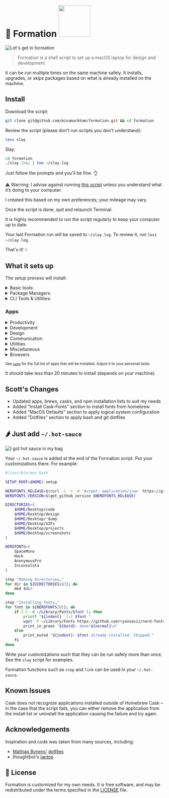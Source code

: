 # 🐝 Formation <a href="https://www.patreon.com/minamarkham"><img src="https://c5.patreon.com/external/logo/become_a_patron_button@2x.png" width="100"></a>

![Let's get in formation](assets/formation.gif)

> Formation is a shell script to set up a macOS laptop for design and development.

It can be run multiple times on the same machine safely. It installs, upgrades, or skips packages based on what is already installed on the machine.

## Install

Download the script:

```sh
git clone git@github.com/minamarkham/formation.git && cd formation
```

Review the script (please don't run scripts you don't understand):

```sh
less slay
```

Slay:

```sh
cd formation
./slay 2>&1 | tee ~/slay.log
```

Just follow the prompts and you’ll be fine. 👌

:warning: Warning: I advise against running [this script](slay) unless you understand what it’s doing to your computer.

I created this based on my own preferences; your mileage may vary.

Once the script is done, quit and relaunch Terminal.

It is highly recommended to run the script regularly to keep your computer up to date.

Your last Formation run will be saved to `~/slay.log`. To review it, run `less ~/slay.log`.

That's it! :sparkles:

## What it sets up

The setup process will install:

<details>
<summary>Basic tools:</summary>

- [XCode Command Line Tools](https://developer.apple.com/xcode/downloads/) for developer essentials.
- [Bash-it](https://github.com/Bash-it/bash-it/), for a more powerful bash.
- [Git](https://git-scm.com/) for version control
- [Homebrew](http://brew.sh/) for managing operating system libraries.
  </details>

<details>
<summary>Package Managers:</summary>

- [NVM](https://github.com/creationix/nvm/) for managing and installing multiple versions of [Node.js](http://nodejs.org/) and [npm](https://www.npmjs.org/)
- [Rbenv](https://github.com/sstephenson/rbenv) for managing versions of Ruby
- [Yarn](https://yarnpkg.com/en/) for managing JavaScript packages
  </details>

<details>
<summary>CLI Tools & Utilities:</summary>

- [asciinema](https://asciinema.org/) for recording terminal sessions
- [Gulp](https://gulpjs.com/) the streaming build system
- [Hotel](https://github.com/typicode/hotel), a simple process manager for developers
- [Hub](http://hub.github.com/) for interacting with the GitHub API
- [hugo](https://gohugo.io/), an open-source static site generator
- [ImageMagick](http://www.imagemagick.org/) to create, edit, compose, or convert bitmap images
- [mas](https://github.com/mas-cli/mas) Mac App Store command line interface
- [Tig](https://github.com/jonas/tig) text-mode interface for git
- [Vagrant](https://www.vagrantup.com/) for development environments
  </details>

### Apps

<details>
<summary>Productivity</summary>

- [Airmail](http://airmailapp.com/) for a better mail client.
- [Alfred](https://www.alfredapp.com/) for increased productivity and efficiency with macOS.
- [Fantastical](https://flexibits.com/fantastical) for a better calendar.
- [Things](https://culturedcode.com/things/) for getting things done.
  </details>

<details>
<summary>Development</summary>

- [Dash](https://kapeli.com/dash) offline access to API documentation sets
- [ForkLift](https://www.binarynights.com/forklift/) FTP client
- [Hyper](https://hyper.is/) for an alternative terminal.
- [ImageOptim](https://imageoptim.com/mac) for image optimization.
- [iTerm](https://www.iterm2.com/) for a better terminal.
- [Kaleidoscope](https://www.kaleidoscopeapp.com/) for a better diff tool.
- [Virtual Box](https://www.virtualbox.org/) powerful virtualization tool
- [Visual Studio Code](https://code.visualstudio.com/) IDE
  </details>

<details>
<summary>Design</summary>

- [Affinity Designer](https://affinity.serif.com/en-us/designer/)
- [Affinity Photo](https://affinity.serif.com/en-us/photo/)
- [Sip](http://sipapp.io/) collect, organize & share your colors
- [Sketch](https://www.sketchapp.com/) for design.
  </details>

<details>
<summary>Communication</summary>

- [Bear](http://www.bear-writer.com/) for writing and previewing markdown.
- [Skype](https://www.skype.com/en/) for free calls to friends and family.
- [Slack](https://slack.com/) where work happens.
- [Ulysses](https://ulyssesapp.com/) for long-form writing.
  </details>

<details>
<summary>Utilities</summary>

- [1Password](https://1password.com/) for password management.
- [Dropbox](https://www.dropbox.com) for cloud file storage.
- [Divvy](http://mizage.com/divvy/) for better window management.
- [Encrypto](https://macpaw.com/encrypto) for securing files.
- [ExpressVPN](https://www.expressvpn.com/) for privacy.
- [HyperDock](https://bahoom.com/hyperdock/)
- [Karabiner](https://pqrs.org/osx/karabiner/) for keyboard mapping.
- [Renamer](https://renamer.com/) for easy file renaming.
  </details>

<details>
<summary>Miscellaneous</summary>

- [Gifox](https://gifox.io/) for GIF making.
- [Rocket](http://matthewpalmer.net/rocket/) for Slack-like emojis.
- [Spotify](https://www.spotify.com/) for music.
- [VLC](http://www.videolan.org/) for a better media player.
  </details>

<details>
<summary>Browsers</summary>

- [Blisk](https://blisk.io/) for cross-device web development.
- [Brave](https://brave.com/) for web browsing without ads.
- [Chrome](https://www.google.com/chrome/browser/desktop/) for fast and free web browsing.
- [Firefox](https://www.mozilla.org/en-US/firefox/new/) for web browsing and testing.
- [TorBrowser](https://www.torproject.org/projects/torbrowser.html.en) for super secret web browsing.
  </details>

<sub>See [`swag`](swag) for the full list of apps that will be installed. Adjust it to your personal taste.</sub>

It should take less than 20 minutes to install (depends on your machine).

## Scott's Changes

- Updated apps, brews, casks, and npm installation lists to suit my needs
- Added "Install Cask-Fonts" section to install fonts from homebrew
- Added "MacOS Defaults" section to apply logical system configuration
- Added "Dotfiles" section to apply bash and git dotfiles

## 🌶 Just add `~/.hot-sauce`

![I got hot sauce in my bag](assets/hot-sauce.gif)

Your `~/.hot-sauce` is added at the end of the Formation script. Put your customizations there.
For example:

```sh
#!/usr/bin/env bash

SETUP_ROOT=$HOME/.setup

NERDFONTS_RELEASE=$(curl -L -s -H 'Accept: application/json' https://github.com/ryanoasis/nerd-fonts/releases/latest)
NERDFONTS_VERSION=$(get_github_version $NERDFONTS_RELEASE)

DIRECTORIES=(
    $HOME/Desktop/code
    $HOME/Desktop/design
    $HOME/Desktop/*dump
    $HOME/Desktop/GIFs
    $HOME/Desktop/projects
    $HOME/Desktop/screenshots
)

NERDFONTS=(
    SpaceMono
    Hack
    AnonymousPro
    Inconsolata
)

step "Making directories…"
for dir in ${DIRECTORIES[@]}; do
    mkd $dir
done

step "Installing fonts…"
for font in ${NERDFONTS[@]}; do
    if [ ! -d ~/Library/Fonts/$font ]; then
        printf "${indent}  [↓] $font "
        wget -P ~/Library/Fonts https://github.com/ryanoasis/nerd-fonts/releases/download/$NERDFONTS_VERSION/$font.zip --quiet;unzip -q ~/Library/Fonts/$font -d ~/Library/Fonts/$font
        print_in_green "${bold}✓ done!${normal}\n"
    else
        print_muted "${indent}✓ $font already installed. Skipped."
    fi
done
```

Write your customizations such that they can be run safely more than once.
See the `slay` script for examples.

Formation functions such as `step` and `link` can be used in your `~/.hot-sauce`.

## Known Issues

Cask does not recognize applications installed outside of Homebrew Cask – in the case that the script fails, you can either remove the application from the install list or uninstall the application causing the failure and try again.

## Acknowledgements

Inspiration and code was taken from many sources, including:

- [Mathias Bynens'](https://github.com/mathiasbynens) [dotfiles](https://github.com/mathiasbynens/dotfiles)
- thoughtbot's [laptop](https://github.com/thoughtbot/laptop/)

## 📜 License

Formation is customized for my own needs. It is free software, and may be redistributed under the terms specified in the [LICENSE] file.

[license]: LICENSE
